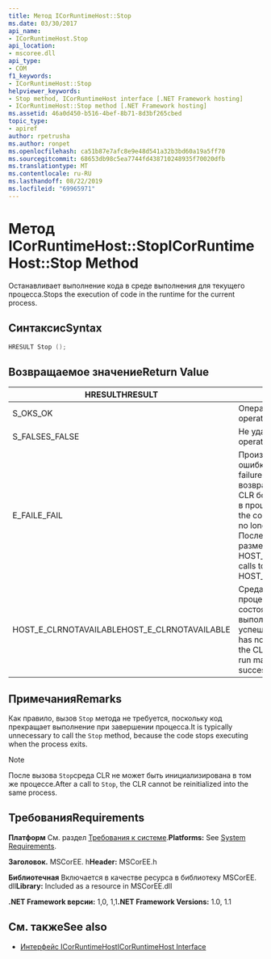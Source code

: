 ```yaml
---
title: Метод ICorRuntimeHost::Stop
ms.date: 03/30/2017
api_name:
- ICorRuntimeHost.Stop
api_location:
- mscoree.dll
api_type:
- COM
f1_keywords:
- ICorRuntimeHost::Stop
helpviewer_keywords:
- Stop method, ICorRuntimeHost interface [.NET Framework hosting]
- ICorRuntimeHost::Stop method [.NET Framework hosting]
ms.assetid: 46a0d450-b516-4bef-8b71-8d3bf265cbed
topic_type:
- apiref
author: rpetrusha
ms.author: ronpet
ms.openlocfilehash: ca51b87e7afc8e9e48d541a32b3bd60a19a5ff70
ms.sourcegitcommit: 68653db98c5ea7744fd438710248935f70020dfb
ms.translationtype: MT
ms.contentlocale: ru-RU
ms.lasthandoff: 08/22/2019
ms.locfileid: "69965971"
---
```

# <a name="icorruntimehoststop-method"></a><span data-ttu-id="68168-102">Метод ICorRuntimeHost::Stop</span><span class="sxs-lookup"><span data-stu-id="68168-102">ICorRuntimeHost::Stop Method</span></span>
<span data-ttu-id="68168-103">Останавливает выполнение кода в среде выполнения для текущего процесса.</span><span class="sxs-lookup"><span data-stu-id="68168-103">Stops the execution of code in the runtime for the current process.</span></span>  
  
## <a name="syntax"></a><span data-ttu-id="68168-104">Синтаксис</span><span class="sxs-lookup"><span data-stu-id="68168-104">Syntax</span></span>  
  
```cpp  
HRESULT Stop ();  
```  
  
## <a name="return-value"></a><span data-ttu-id="68168-105">Возвращаемое значение</span><span class="sxs-lookup"><span data-stu-id="68168-105">Return Value</span></span>  
  
|<span data-ttu-id="68168-106">HRESULT</span><span class="sxs-lookup"><span data-stu-id="68168-106">HRESULT</span></span>|<span data-ttu-id="68168-107">Описание</span><span class="sxs-lookup"><span data-stu-id="68168-107">Description</span></span>|  
|-------------|-----------------|  
|<span data-ttu-id="68168-108">S_OK</span><span class="sxs-lookup"><span data-stu-id="68168-108">S_OK</span></span>|<span data-ttu-id="68168-109">Операция выполнена успешно.</span><span class="sxs-lookup"><span data-stu-id="68168-109">The operation was successful.</span></span>|  
|<span data-ttu-id="68168-110">S_FALSE</span><span class="sxs-lookup"><span data-stu-id="68168-110">S_FALSE</span></span>|<span data-ttu-id="68168-111">Не удалось завершить операцию.</span><span class="sxs-lookup"><span data-stu-id="68168-111">The operation failed to complete.</span></span>|  
|<span data-ttu-id="68168-112">E_FAIL</span><span class="sxs-lookup"><span data-stu-id="68168-112">E_FAIL</span></span>|<span data-ttu-id="68168-113">Произошла неизвестная фатальная ошибка.</span><span class="sxs-lookup"><span data-stu-id="68168-113">An unknown, catastrophic failure occurred.</span></span> <span data-ttu-id="68168-114">Если метод возвращает значение E_FAIL, среда CLR больше не может использоваться в процессе.</span><span class="sxs-lookup"><span data-stu-id="68168-114">If a method returns E_FAIL, the common language runtime (CLR) is no longer usable in the process.</span></span> <span data-ttu-id="68168-115">Последующие вызовы любых API размещения возвращают HOST_E_CLRNOTAVAILABLE.</span><span class="sxs-lookup"><span data-stu-id="68168-115">Subsequent calls to any hosting APIs return HOST_E_CLRNOTAVAILABLE.</span></span>|  
|<span data-ttu-id="68168-116">HOST_E_CLRNOTAVAILABLE</span><span class="sxs-lookup"><span data-stu-id="68168-116">HOST_E_CLRNOTAVAILABLE</span></span>|<span data-ttu-id="68168-117">Среда CLR не была загружена в процесс, или среда CLR находится в состоянии, в котором она не может выполнить управляемый код или успешно обработать вызов.</span><span class="sxs-lookup"><span data-stu-id="68168-117">The CLR has not been loaded into a process, or the CLR is in a state in which it cannot run managed code or process the call successfully.</span></span>|  
  
## <a name="remarks"></a><span data-ttu-id="68168-118">Примечания</span><span class="sxs-lookup"><span data-stu-id="68168-118">Remarks</span></span>  
 <span data-ttu-id="68168-119">Как правило, вызов `Stop` метода не требуется, поскольку код прекращает выполнение при завершении процесса.</span><span class="sxs-lookup"><span data-stu-id="68168-119">It is typically unnecessary to call the `Stop` method, because the code stops executing when the process exits.</span></span>  
  
> [!NOTE]
> <span data-ttu-id="68168-120">После вызова `Stop`среда CLR не может быть инициализирована в том же процессе.</span><span class="sxs-lookup"><span data-stu-id="68168-120">After a call to `Stop`, the CLR cannot be reinitialized into the same process.</span></span>  
  
## <a name="requirements"></a><span data-ttu-id="68168-121">Требования</span><span class="sxs-lookup"><span data-stu-id="68168-121">Requirements</span></span>  
 <span data-ttu-id="68168-122">**Платформ** См. раздел [Требования к системе](../../../../docs/framework/get-started/system-requirements.md).</span><span class="sxs-lookup"><span data-stu-id="68168-122">**Platforms:** See [System Requirements](../../../../docs/framework/get-started/system-requirements.md).</span></span>  
  
 <span data-ttu-id="68168-123">**Заголовок.** MSCorEE. h</span><span class="sxs-lookup"><span data-stu-id="68168-123">**Header:** MSCorEE.h</span></span>  
  
 <span data-ttu-id="68168-124">**Библиотечная** Включается в качестве ресурса в библиотеку MSCorEE. dll</span><span class="sxs-lookup"><span data-stu-id="68168-124">**Library:** Included as a resource in MSCorEE.dll</span></span>  
  
 <span data-ttu-id="68168-125">**.NET Framework версии:** 1,0, 1,1</span><span class="sxs-lookup"><span data-stu-id="68168-125">**.NET Framework Versions:** 1.0, 1.1</span></span>  
  
## <a name="see-also"></a><span data-ttu-id="68168-126">См. также</span><span class="sxs-lookup"><span data-stu-id="68168-126">See also</span></span>

- [<span data-ttu-id="68168-127">Интерфейс ICorRuntimeHost</span><span class="sxs-lookup"><span data-stu-id="68168-127">ICorRuntimeHost Interface</span></span>](../../../../docs/framework/unmanaged-api/hosting/icorruntimehost-interface.md)
